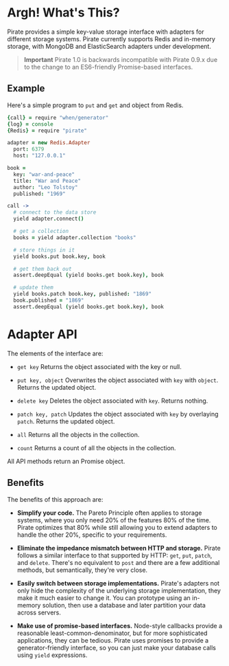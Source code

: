 # Argh! What's This?

Pirate provides a simple key-value storage interface with adapters for different storage systems. Pirate currently supports Redis and in-memory storage, with MongoDB and ElasticSearch adapters under development.

> **Important** Pirate 1.0 is backwards incompatible with Pirate 0.9.x due to the change to an ES6-friendly Promise-based interfaces.

## Example

Here's a simple program to `put` and `get` and object from Redis.

```coffee
{call} = require "when/generator"
{log} = console
{Redis} = require "pirate"

adapter = new Redis.Adapter
  port: 6379
  host: "127.0.0.1"

book =
  key: "war-and-peace"
  title: "War and Peace"
  author: "Leo Tolstoy"
  published: "1969"

call ->
  # connect to the data store
  yield adapter.connect()

  # get a collection
  books = yield adapter.collection "books"

  # store things in it
  yield books.put book.key, book

  # get them back out
  assert.deepEqual (yield books.get book.key), book

  # update them
  yield books.patch book.key, published: "1869"
  book.published = "1869"
  assert.deepEqual (yield books.get book.key), book
```

# Adapter API

The elements of the interface are:

* `get key` Returns the object associated with the key or null.

* `put key, object` Overwrites the object associated with `key` with `object`. Returns the updated object.

* `delete key` Deletes the object associated with `key`. Returns nothing.

* `patch key, patch` Updates the object associated with `key` by overlaying `patch`. Returns the updated object.

* `all` Returns all the objects in the collection.

* `count` Returns a count of all the objects in the collection.

All API methods return an Promise object.

## Benefits

The benefits of this approach are:

* **Simplify your code.** The Pareto Principle often applies to storage systems, where you only need 20% of the features 80% of the time. Pirate optimizes that 80% while still allowing you to extend adapters to handle the other 20%, specific to your requirements.

* **Eliminate the impedance mismatch between HTTP and storage.** Pirate follows a similar interface to that supported by HTTP: `get`, `put`, `patch`, and `delete`. There's no equivalent to `post` and there are a few additional  methods, but semantically, they're very close.

* **Easily switch between storage implementations.** Pirate's adapters not only hide the complexity of the underlying storage implementation, they make it much easier to change it. You can prototype using an in-memory solution, then use a database and later partition your data across servers.

* **Make use of promise-based interfaces.** Node-style callbacks provide a reasonable least-common-denominator, but for more sophisticated applications, they can be tedious. Pirate uses promises to provide a generator-friendly interface, so you can just make your database calls using `yield` expressions.
